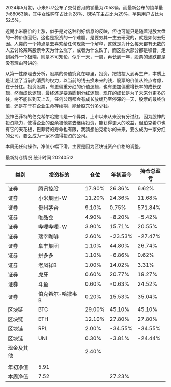 
2024年5月初，小米SU7公布了交付首月的销量为7058辆，而最新公布的锁单量为88063辆，其中女性购车占比为28%、BBA车主占比为29%、苹果用户占比为52.5%。

近期小米股价的上涨，似乎是对这种利好信息的反映，但也可能只是随着港股大盘的一种价值回归。这也是投资的一个难题，是要穷其一生去研究的，就是如何去归因。人类的一个特点是去喜欢给任何现象一个解释，这就是为什么每天都有无数的人去讨论某某股票今天为什么涨了，或者为什么跌了，而这些大部分都是噪音，走到另外一个极端，则是不可知论，似乎一天，一周，再长到一年，股票的涨跌都是没有理由可讲的。

从第一性原理去分析，股票的价值究竟在哪里，投资，把钱投入到再生产，本质上是让渡了当前的消费的权力，以当前的钱去换未来的钱，股票的价值从终点考虑，在于分红。投资股票，有更偏重分红的价值逻辑，也有更加偏重增长率的成长逻辑，然而成长逻辑，最终还是要落脚到分红逻辑，现在的成长是为了未来分更多的钱，树不能长到天上去，任何公司都会有成长放缓乃至停滞的一天，股票的最终价值，还是在于在企业生命存续期，能给股东分多少钱。

股神巴菲特的伯克希尔哈撒韦是一个异类，上市以来从来没有分过红，因为股神的投资能力，使得企业的盈余被他拿去继续投资，能获得更大的收益，但伯克希尔也有它的天花板，巴菲特的寿命也有限，我猜想伯克希尔的未来，要么成为一家分红的公司，要么成为一家不值得投资的公司。

本周无任何操作，净值小幅下滑，主要是因为区块链资产价格的调整。

最新持仓情况 统计时间 20240512

| 类别       | 投资标的         | 仓位   | 年初至今 | 持仓总盈亏 |
| ---------- | ---------------- | ------ | -------- | ---------- |
| 证券       | 腾讯控股         | 17.90% | 26.36%   | 6.62%      |
| 证券       | 小米集团-W       | 11.20% | 24.36%   | 11.68%     |
| 证券       | 贵州茅台         | 9.10%  | 0.75%    | 571.84%    |
| 证券       | 唯品会           | 4.90%  | -8.20%   | -5.42%     |
| 证券       | 哔哩哔哩-W       | 3.90%  | 15.71%   | 20.55%     |
| 证券       | 瑞幸咖啡         | 2.60%  | -23.53%  | -27.47%    |
| 证券       | 阜丰集团         | 1.10%  | 44.80%   | 26.74%     |
| 证券       | 拼多多           | 1.10%  | -6.86%   | 0.62%      |
| 证券       | 老凤祥B          | 1.00%  | 14.02%   | 3.31%      |
| 证券       | 虎牙             | 0.60%  | 20.77%   | 19.27%     |
| 证券       | 斗鱼             | 0.60%  | -0.63%   | 24.52%     |
| 证券       | 伯克希尔-哈撒韦B | 0.20%  | 15.53%   | 35.04%     |
| 区块链     | BTC              | 29.00% | 45.10%   | 45.10%     |
| 区块链     | ETH              | 12.10% | 27.80%   | 27.80%     |
| 区块链     | RPL              | 2.00%  | -34.55%  | -34.55%    |
| 区块链     | UNI              | 0.30%  | -3.81%   | -24.44%    |
| 现金及其他 |                  | 2.40%  |          |            |
|            |                  |        |          |            |
| 年初净值   | 5.91             |        |          |            |
| 本周净值   | 7.52             |        | 27.23%   |            |
